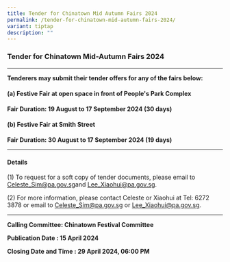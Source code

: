 ```yaml
---
title: Tender for Chinatown Mid Autumn Fairs 2024
permalink: /tender-for-chinatown-mid-autumn-fairs-2024/
variant: tiptap
description: ""
---
```

<h3><strong>Tender for Chinatown Mid-Autumn Fairs 2024</strong></h3>
<p></p>
<hr>
<p><strong>Tenderers may submit their tender offers for any of the fairs below: </strong>
</p>
<h4><strong>(a) Festive Fair at open space in front of People's Park Complex </strong></h4>
<p><strong>Fair Duration: 19 August to 17 September 2024 (30 days)</strong>
</p>
<h4><strong>(b) Festive Fair at Smith Street </strong></h4>
<p><strong>Fair Duration: 30 August to 17 September 2024 (19 days)</strong>
</p>
<p></p>
<hr>
<h4>Details</h4>
<p>(1) To request for a soft copy of tender documents, please email to
<a href="mailto:Celeste_Sim@pa.gov.sg" rel="noopener noreferrer nofollow" target="_blank">Celeste_Sim@pa.gov.sg</a>and <a href="mailto:Lee_Xiaohui@pa.gov.sg" rel="noopener noreferrer nofollow" target="_blank">Lee_Xiaohui@pa.gov.sg</a>.</p>
<p>(2) For more information, please contact Celeste or Xiaohui at Tel: 6272
3878 or email to <a href="mailto:Celeste_Sim@pa.gov.sg" rel="noopener noreferrer nofollow" target="_blank">Celeste_Sim@pa.gov.sg</a> or
<a href="mailto:Lee_Xiaohui@pa.gov.sg" rel="noopener noreferrer nofollow" target="_blank">Lee_Xiaohui@pa.gov.sg</a>.</p>
<hr>
<p></p>
<p><strong>Calling Committee: Chinatown Festival Committee</strong> 
</p>
<p><strong>Publication Date : 15 April 2024</strong>
</p>
<p><strong>Closing Date and Time : 29 April 2024, 06:00 PM</strong>
</p>